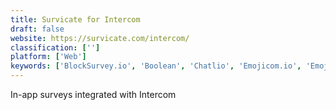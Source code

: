 ```yaml
---
title: Survicate for Intercom
draft: false 
website: https://survicate.com/intercom/
classification: ['']
platform: ['Web']
keywords: ['BlockSurvey.io', 'Boolean', 'Chatlio', 'Emojicom.io', 'Emojics', 'Emojion', 'Incoming Feedback by Hotjar', 'Intercom', 'Iterate', 'Lumeos', 'Slack Surveys by Standuply', 'SurveyCount', 'SurveySparrow', 'Survmetrics', 'Typeform', 'VWO On-page Surveys', 'Wedgies', 'Wyzerr', 'YesInsights', 'delighted']
---
```

In-app surveys integrated with Intercom